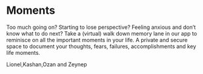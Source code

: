 # Moments

Too much going on? Starting to lose perspective? Feeling anxious and don’t know what to do next?
Take a (virtual) walk down memory lane in our app to reminisce on all the important moments in your life. A private and secure space to document your thoughts, fears, failures, accomplishments and key life moments.


Lionel,Kashan,Ozan and Zeynep

